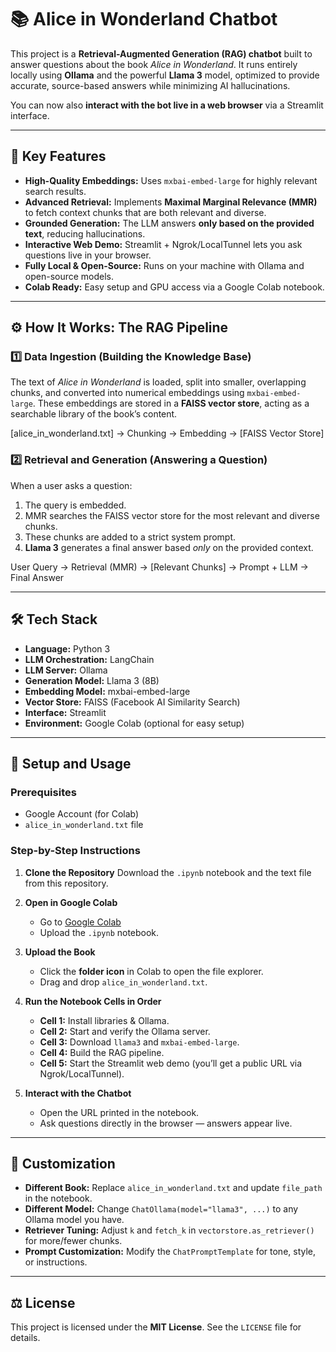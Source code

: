 # 📚 Alice in Wonderland Chatbot

This project is a **Retrieval-Augmented Generation (RAG) chatbot** built to answer questions about the book *Alice in Wonderland*. It runs entirely locally using **Ollama** and the powerful **Llama 3** model, optimized to provide accurate, source-based answers while minimizing AI hallucinations.  

You can now also **interact with the bot live in a web browser** via a Streamlit interface.

---

## 🚀 Key Features

- **High-Quality Embeddings:** Uses `mxbai-embed-large` for highly relevant search results.
- **Advanced Retrieval:** Implements **Maximal Marginal Relevance (MMR)** to fetch context chunks that are both relevant and diverse.
- **Grounded Generation:** The LLM answers **only based on the provided text**, reducing hallucinations.
- **Interactive Web Demo:** Streamlit + Ngrok/LocalTunnel lets you ask questions live in your browser.
- **Fully Local & Open-Source:** Runs on your machine with Ollama and open-source models.
- **Colab Ready:** Easy setup and GPU access via a Google Colab notebook.

---

## ⚙️ How It Works: The RAG Pipeline

### 1️⃣ Data Ingestion (Building the Knowledge Base)
The text of *Alice in Wonderland* is loaded, split into smaller, overlapping chunks, and converted into numerical embeddings using `mxbai-embed-large`. These embeddings are stored in a **FAISS vector store**, acting as a searchable library of the book’s content.

[alice_in_wonderland.txt] -> Chunking -> Embedding -> [FAISS Vector Store]


### 2️⃣ Retrieval and Generation (Answering a Question)
When a user asks a question:

1. The query is embedded.
2. MMR searches the FAISS vector store for the most relevant and diverse chunks.
3. These chunks are added to a strict system prompt.
4. **Llama 3** generates a final answer based *only* on the provided context.

User Query -> Retrieval (MMR) -> [Relevant Chunks] -> Prompt + LLM -> Final Answer


---

## 🛠️ Tech Stack

- **Language:** Python 3
- **LLM Orchestration:** LangChain
- **LLM Server:** Ollama
- **Generation Model:** Llama 3 (8B)
- **Embedding Model:** mxbai-embed-large
- **Vector Store:** FAISS (Facebook AI Similarity Search)
- **Interface:** Streamlit
- **Environment:** Google Colab (optional for easy setup)

---

## 📖 Setup and Usage

### Prerequisites

- Google Account (for Colab)
- `alice_in_wonderland.txt` file

### Step-by-Step Instructions

1. **Clone the Repository**
   Download the `.ipynb` notebook and the text file from this repository.

2. **Open in Google Colab**
   - Go to [Google Colab](https://colab.research.google.com/)
   - Upload the `.ipynb` notebook.

3. **Upload the Book**
   - Click the **folder icon** in Colab to open the file explorer.
   - Drag and drop `alice_in_wonderland.txt`.

4. **Run the Notebook Cells in Order**
   - **Cell 1:** Install libraries & Ollama.
   - **Cell 2:** Start and verify the Ollama server.
   - **Cell 3:** Download `llama3` and `mxbai-embed-large`.
   - **Cell 4:** Build the RAG pipeline.
   - **Cell 5:** Start the Streamlit web demo (you’ll get a public URL via Ngrok/LocalTunnel).

5. **Interact with the Chatbot**
   - Open the URL printed in the notebook.
   - Ask questions directly in the browser — answers appear live.

---

## 🔧 Customization

- **Different Book:** Replace `alice_in_wonderland.txt` and update `file_path` in the notebook.
- **Different Model:** Change `ChatOllama(model="llama3", ...)` to any Ollama model you have.
- **Retriever Tuning:** Adjust `k` and `fetch_k` in `vectorstore.as_retriever()` for more/fewer chunks.
- **Prompt Customization:** Modify the `ChatPromptTemplate` for tone, style, or instructions.

---

## ⚖️ License

This project is licensed under the **MIT License**. See the `LICENSE` file for details.
